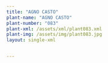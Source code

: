 ```yaml
---
title: "AGNO CASTO"
plant-name: "AGNO CASTO"
plant-number: "083"
plant-xml: /assets/xml/plant083.xml
plant-img: /assets/img/plant083.jpg
layout: single-xml


---
```

